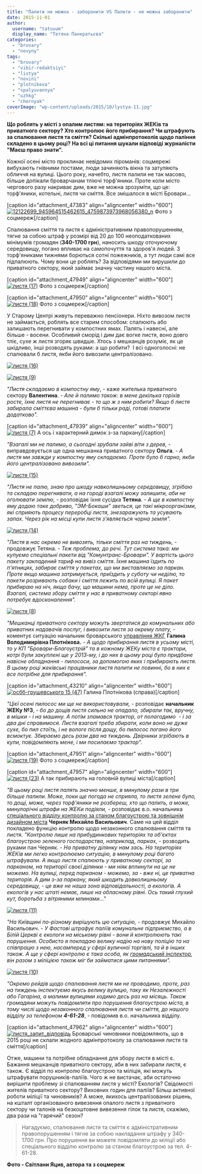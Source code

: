 ```yaml
---
title: "Палити не можна - заборонити VS Палити - не можна заборонити"
date: 2015-11-01
author: 
  username: "tatuuum"
  display_name: "Тетяна Панкратьєва"
categories: 
  - "brovary"
  - "novyny"
tags: 
  - "brovary"
  - "vibir-redaktsiyi"
  - "listya"
  - "novini"
  - "plotnikova"
  - "spalyuvannya"
  - "uzhkg"
  - "chernyak"
coverImage: "wp-content/uploads/2015/10/lystya-11.jpg"
---
```


**Що роблять у місті з опалим листям: на територіях ЖЕКів та приватного сектору? Хто контролює його прибирання? Чи штрафують за спалювання листя та сміття? Скількі адмінпротоколів щодо паління складено в цьому році? На всі ці питання шукали відповіді журналісти "Маєш право знати".**

Кожної осені місто проклинає невідомих піроманів: соцмережі вибухають гнівними постами, люди зачиняють вікна та затуляють обличчя на вулиці. Цього року, начебто, листя палили не так масово, більше допікали броварчанам тліючі торф'яники. Проте коли місто чергового разу накриває дим, вже не можна зрозуміти, що це: торф'яники, котельні, листя чи сміття. Все змішалося в місті Бровари...

\[caption id="attachment\_47383" align="aligncenter" width="600"\][![12122699_945964515462615_4759873973968056380_n](https://mpz.brovary.org/wp-content/uploads/2015/10/12122699_945964515462615_4759873973968056380_n.jpg)](https://mpz.brovary.org/wp-content/uploads/2015/10/12122699_945964515462615_4759873973968056380_n.jpg) Фото з соцмереж\[/caption\]

Спалювання сміття та листя є адміністративним правопорушенням, тягне за собою штраф у розмірі від 20 до 100 неоподаткованих мінімумів громадян (**340-1700 грн**), наносить шкоду оточуючому середовищу, погано впливає на самопочуття та здоров'я людей. З торф'яниками тижнями борються сотні пожежників, а тут люди самі все підпалюють. Чому вони це роблять? За відповідями ми вирушили до приватного сектору, який займає значну частину нашого міста.

\[caption id="attachment\_47949" align="aligncenter" width="600"\][![листя (17)](https://mpz.brovary.org/wp-content/uploads/2015/10/lystya-17.jpg)](https://mpz.brovary.org/wp-content/uploads/2015/10/lystya-17.jpg) Фото з соцмереж\[/caption\]

\[caption id="attachment\_47950" align="aligncenter" width="600"\][![листя (18)](https://mpz.brovary.org/wp-content/uploads/2015/10/lystya-18.jpg)](https://mpz.brovary.org/wp-content/uploads/2015/10/lystya-18.jpg) Фото з соцмереж\[/caption\]

У Старому Центрі живуть переважно пенсіонери. Ніхто вивозом листя не займається, роблять все старим способом: спалюють або залишають перегнивати у компостних ямах. Палять і навесні, але більше - восени. Особливий сморід і дим дає вогке листя, воно довго тліє, сухе ж листя згоряє швидше. Хтось з мешканців розуміє, як це шкідливо, інші розводять руками: а що робити?  І всі одноголосні: не спалювали б листя, якби його вивозили централізовано.

[![листя (16)](https://mpz.brovary.org/wp-content/uploads/2015/10/lystya-16.jpg)](https://mpz.brovary.org/wp-content/uploads/2015/10/lystya-16.jpg)

[![листя (9)](https://mpz.brovary.org/wp-content/uploads/2015/10/lystya-9.jpg)](https://mpz.brovary.org/wp-content/uploads/2015/10/lystya-9.jpg)

_"Листя складаємо в компостну яму_, - каже жителька приватного сектору **Валентина**. - _Але й палимо також: в мене декілька горіхів росте, їхнє листя не перегниває - то що ж з ним робити? Якщо б листя забирала сміттєва машина - були б тільки раді, готові платити додатково"._

\[caption id="attachment\_47939" align="aligncenter" width="600"\][![листя (7)](https://mpz.brovary.org/wp-content/uploads/2015/10/lystya-7.jpg)](https://mpz.brovary.org/wp-content/uploads/2015/10/lystya-7.jpg) А ось і характерний димок з-за паркану\[/caption\]

_"Взагалі ми не палимо, а сьогодні зрубали зайві віти з дерев,_ - виправдовується ще одна мешканка приватного сектору **Ольга**. - _А листя ми завжди у компостну яму складаємо. Проте було б гарно, якби його централізовано вивозили"._

[![листя (15)](https://mpz.brovary.org/wp-content/uploads/2015/10/lystya-15.jpg)](https://mpz.brovary.org/wp-content/uploads/2015/10/lystya-15.jpg)

_"Листя не палю, знаю про шкоду навколишньому середовищу, згрібаю та складаю перегнивати, а на городі взагалі можу залишити, аби не оголювати землю,_ - розповідає їхня сусідка **Тетяна**. - _А ще в компостну яму додаю таке добриво, "ЭМ-Бокаши" зветься, це такі мікроорганізми, які сприяють процесу переробці листя, знезаражують та усувають запах. Через рік на місці купи листя з'являється чорна земля"._

[![листя (14)](https://mpz.brovary.org/wp-content/uploads/2015/10/lystya-14.jpg)](https://mpz.brovary.org/wp-content/uploads/2015/10/lystya-14.jpg)

_"Листя в нас окремо не вивозять, тільки сміття раз на тиждень,_ - продовжує Тетяна. - _Теж проблема, до речі. Тут система така: ми купуємо спеціальні пакети від "Комунтранс-Бровари". У вартість цього пакету закладений тариф на вивіз сміття. Їхня машина їздить по п'ятницях, забирає сміття у пакетах, що ми виставляємо за паркан. Проте якщо машина затримується, приїздить у суботу чи неділю, то пакети розривають собаки і сміття лежить по всій вулиці. Я пакет прибираю на ніч, якщо бачу, що машини нема, проте це не діло. Взагалі, система збору сміття у нас в приватному секторі явно потребує вдосконалення"._

[![листя (8)](https://mpz.brovary.org/wp-content/uploads/2015/10/lystya-8.jpg)](https://mpz.brovary.org/wp-content/uploads/2015/10/lystya-8.jpg)

_"Мешканці приватного сектору можуть звертатися до комунальних або приватних надавачів послуг, і вивозити листя за окрему плату,_ - коментує ситуацію начальник броварського [управління ЖКГ](http://www.brovary.kiev.ua/upravl%D1%96nnya-zhitlovo-komunalnogo-gospodarstva) **Галина Володимирівна Плотнікова.** - _А щодо прибирання листя в усьому місті, то у КП "Бровари-Благоустрій" та в кожному ЖЕКу міста є трактори, котрі були закуплені ще у 2013-му, і до них в цьому році було придбане навісне обладнання - пилососи, за допомогою яких і прибирають листя. В цьому році жеківські працівники листя палити не повинні, бо в них є все потрібне для прибирання"._

\[caption id="attachment\_43210" align="aligncenter" width="600"\][![осбб-грушевського 15 (47)](https://mpz.brovary.org/wp-content/uploads/2015/08/osbb-grushevskogo-15-47.jpg)](https://mpz.brovary.org/wp-content/uploads/2015/08/osbb-grushevskogo-15-47.jpg) Галина Плотнікова (справа)\[/caption\]

_"Цієї осені пилосос ми ще не використовували,_ - розповідає **начальник ЖЕКу №3**, - _бо до дощів листя сильно не опадало, збирали так, вручну, в мішки - і на машину. А потім зламався трактор, от полагодимо  - і за два дні справимося. Листя взагалі треба збирати, коли воно не дуже сухе, бо пил стоїть, і не вологе після дощу, бо пилосос погано його всмоктує. Збираємо десь рази два на тиждень. Двірники згрібають в купи, повідомляють мене, і ми посилаємо трактор"._

\[caption id="attachment\_47951" align="aligncenter" width="600"\][![листя (19)](https://mpz.brovary.org/wp-content/uploads/2015/10/lystya-19.jpg)](https://mpz.brovary.org/wp-content/uploads/2015/10/lystya-19.jpg) Фото з соцмереж\[/caption\]

\[caption id="attachment\_47957" align="aligncenter" width="600"\][![листя (23)](https://mpz.brovary.org/wp-content/uploads/2015/10/lystya-23.jpg)](https://mpz.brovary.org/wp-content/uploads/2015/10/lystya-23.jpg) А так прибирають на головній вулиці міста\[/caption\]

_"В цьому році листя палять значно менше, в минулому рази в три більше палили. Може, поки ще погода не сприяла, то листя зелене було, то дощі, може, через торф'яники не розбереш, хто що палить, а може, минулорічні штрафи на ЖЕКи подіяли,_ - розповідає в.о. начальника [спеціального відділу контролю за станом благоустрою та зовнішнім дизайном міста](http://www.brovary.kiev.ua/viddil_kontrolu_blagoustriyu) **Черняк Михайло Васильович**. Саме на цей відділ покладено функцію контролю щодо незаконного спалювання сміття та листя. _"Контролю лише на прибудинкових територіях та об'єктах благоустрою зеленого господарства, наприклад, парках,_ - розводить руками пан Черняк. - _На приватну ділянку нам зась. На територіях ЖЕКів ми легко контролюємо ситуацію, в минулому році багато штрафували. А якщо листя спалюють у приватному секторі, за парканом, на території своєї ділянки - ми ніяк вплинути на це не можемо. На вулиці, перед парканом - можемо, за - вже ні, це приватна територія. А дим з-за паркану, який шкодить довколишньому середовищу, - це вже не наша зона відповідальності, а екологів. А екологів у нас штаті немає, лише на обласному рівні. Ось такий глухий кут, боротьба з вітряними млинами..."_

[![листя (11)](https://mpz.brovary.org/wp-content/uploads/2015/10/lystya-11.jpg)](https://mpz.brovary.org/wp-content/uploads/2015/10/lystya-11.jpg)

_"На Київщині по-різному вирішують цю ситуацію,_ - продовжує Михайло Васильович. - _У Фастові штрафує паліїв комунальне підприємство, а в Білій Церкві є екологи на міському рівні - вони й контролюють такі порушення. Особисто я покладаю велику надію на нову поліцію та на співпрацю з нею, насамперед у сфері вуличної торгівлі, та й в інших також. А ще у сфері контролю є така особа, як [громадський інспектор](https://uk.wikipedia.org/wiki/%D0%93%D1%80%D0%BE%D0%BC%D0%B0%D0%B4%D1%81%D1%8C%D0%BA%D0%B8%D0%B9_%D1%96%D0%BD%D1%81%D0%BF%D0%B5%D0%BA%D1%82%D0%BE%D1%80), він разом з міліцією також міг би займатися цими питаннями"._

[![листя (10)](https://mpz.brovary.org/wp-content/uploads/2015/10/lystya-10.jpg)](https://mpz.brovary.org/wp-content/uploads/2015/10/lystya-10.jpg)

_"Окремо рейдів щодо спалювання листя ми не проводимо, проте, раз на тиждень інспектуємо якусь велику вулицю, таку як Незалежності або Гагаріна, а малими вулицями ходимо десь раз на місяць. Також громадяни можуть повідомляти про порушення благоустрою міста, в тому числі щодо незаконного спалювання листя чи сміття, до нашого відділу за телефоном **4-61-28**_, - повідомив в.о. начальника відділу.

\[caption id="attachment\_47962" align="aligncenter" width="600"\][![листя_запит_відповідь](https://mpz.brovary.org/wp-content/uploads/2015/10/lystya_zapyt_vidpovid.jpg)](https://mpz.brovary.org/wp-content/uploads/2015/10/lystya_zapyt_vidpovid.jpg) Броварські чиновники повідомляють, що в 2015 році не склали жодного адмінпротоколу за спалювання листя та сміття\[/caption\]

Отже, машини та потрібне обладнання для збору листя в місті є. Бажання мешканців приватного сектору, аби в них забирали листя, є також. Є відділ по контролю благоустрою та міліція, які можуть штрафувати порушників-паліїв. Чого ж не вистачає, аби остаточно вирішити проблему зі спалюванням листя у місті? Екологів? Свідомості жителів приватного сектору? Виховних годин для паліїв? Більш активної роботи міліції та чиновників? А може, якихось централізованих рішень, на кшталт організованого вивезення опалого листя з приватного сектору чи талонів на безкоштовне вивезення гілок та листя, скажімо, два рази на "гарячий" сезон?

> Нагадуємо, спалювання листя та сміття є адміністративним правопорушенням і тягне за собою накладання штрафу у 340-1700 грн. Про порушення ви можете повідомляти до міліції або спеціального відділю контролю за станом благоустрою за тел. 4-61-28.

**Фото - Світлани Яцив, автора та з соцмереж**
